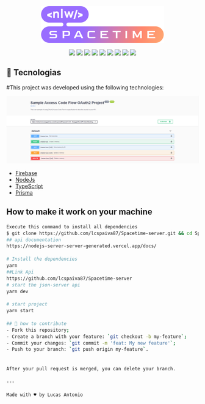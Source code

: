 

<p align="center">
<img src="/src/assets/nlw-spacetime-logo.svg">
</p>

<p align="center">
<img src="https://img.shields.io/github/repo-size/lcspaiva87/Spacetime-server">
<img src="https://img.shields.io/github/languages/top/lcspaiva87/Spacetime-server">
<img src="https://img.shields.io/github/languages/top/lcspaiva87/Spacetime-web">
<img src="https://img.shields.io/github/directory-file-count/lcspaiva87/Spacetime-server">
<img src="https://img.shields.io/github/followers/lcspaiva87?style=social">
<img src="https://img.shields.io/github/forks/lcspaiva87/Podcastr-NLW-5?style=social">
<img src="https://img.shields.io/github/package-json/v/lcspaiva87/Podcastr-NLW-5">
<img src="https://img.shields.io/github/contributors/lcspaiva87/Spacetime-web">
<img src = "https://img.shields.io/github/last-commit/lcspaiva87/Spacetime-web">
</p>



## :rocket: Tecnologias

#This project was developed using the following technologies:

<p align="center">
<img src = "src/img/document.png">
</p>

- [Firebase](https://firebase.google.com/?hl=pt)
- [NodeJs](https://nodejs.org/en)
- [TypeScript](https://www.typescriptlang.org/)
- [Prisma](https://www.prisma.io/)
## How to make it work on your machine

```sh
Execute this command to install all dependencies
$ git clone https://github.com/lcspaiva87/Spacetime-server.git && cd Spacetime-web
## api documentation
https://nodejs-server-server-generated.vercel.app/docs/

# Install the dependencies
yarn
##Link Api
https://github.com/lcspaiva87/Spacetime-server
# start the json-server api
yarn dev

# start project
yarn start

## 🤔 how to contribute
- Fork this repository;
- Create a branch with your feature: `git checkout -b my-feature`;
- Commit your changes: `git commit -m 'feat: My new feature'`;
- Push to your branch: `git push origin my-feature`.


After your pull request is merged, you can delete your branch.

---

Made with ♥ by Lucas Antonio
```


